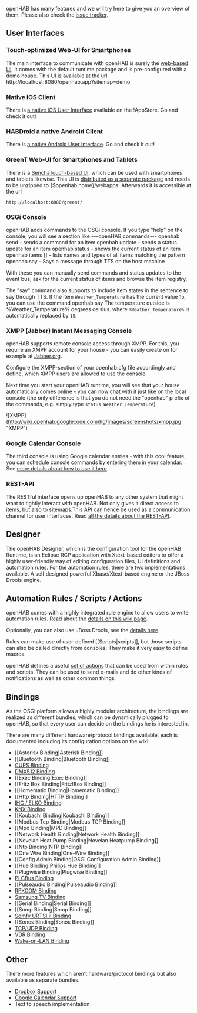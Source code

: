 openHAB has many features and we will try here to give you an overview of them. Please also check the [issue tracker](http://code.google.com/p/openhab/issues/list).

## User Interfaces

### Touch-optimized Web-UI for Smartphones

The main interface to communicate with openHAB is surely the [web-based UI](WebAppUI). It comes with the default runtime package and is pre-configured with a demo house. This UI is available at the url
        http://localhost:8080/openhab.app?sitemap=demo

### Native iOS Client

There is [a native iOS User Interface](iOS_UI) available on the !AppStore. Go and check it out!

### HABDroid a native Android Client

There is [a native Android User Interface](HABDroid). Go and check it out!

### GreenT Web-UI for Smartphones and Tablets

There is a [SenchaTouch-based UI](TouchUI), which can be used with smartphones and tablets likewise. This UI is [distributed as a separate package](http://code.google.com/p/openhab/downloads/detail?name=openhab-greent-1.0.0.zip) and needs to be unzipped to {$openhab.home}/webapps. Afterwards it is accessible at the url

    http://localhost:8080/greent/

### OSGi Console

openHAB adds commands to the OSGi console. If you type "help" on the console, you will see a section like
    ---openHAB commands---
    	openhab send <item> <command> - sends a command for an item
    	openhab update <item> <state> - sends a status update for an item
    	openhab status <item> - shows the current status of an item
    	openhab items [<pattern>] - lists names and types of all items matching the pattern
    	openhab say <sentence to say> - Says a message through TTS on the host machine

With these you can manually send commands and status updates to the event bus, ask for the current status of items and browse the item registry.

The "say" command also supports to include item states in the sentence to say through TTS. If the item `Weather_Temperature` has the current value 15, you can use the command 
       openhab say The temperature outside is %Weather_Temperature% degrees celsius.
where `%Weather_Temperature%` is automatically replaced by `15`.

### XMPP (Jabber) Instant Messaging Console

openHAB supports remote console access through XMPP.
For this, you require an XMPP account for your house - you can easily create on for example at [Jabber.org](https://register.jabber.org/).

Configure the XMPP-section of your openhab.cfg file accordingly and define, which XMPP users are allowed to use the console.

Next time you start your openHAB runtime, you will see that your house automatically comes online - you can now chat with it just like on the local console (the only difference is that you do not need the "openhab" prefix of the commands, e.g. simply type `status Weather_Temperature`).

![XMPP] (http://wiki.openhab.googlecode.com/hg/images/screenshots/xmpp.jpg "XMPP")

### Google Calendar Console

The third console is using Google calendar entries - with this cool feature, you can schedule console commands by entering them in your calendar. See [more details about how to use it here](GCalBinding).

### REST-API

The RESTful interface opens up openHAB to any other system that might want to tightly interact with openHAB. Not only gives it direct access to items, but also to sitemaps.This API can hence be used as a communication channel for user interfaces. Read [all the details about the REST-API](REST-API).

## Designer

The openHAB Designer, which is the configuration tool for the openHAB Runtime, is an Eclipse RCP application with Xtext-based editors to offer a highly user-friendly way of editing configuration files, UI definitions and automation rules. For the automation rules, there are two implementations available. A self designed powerful Xbase/Xtext-based engine or the JBoss Drools engine.

## Automation Rules / Scripts / Actions

openHAB comes with a highly integrated rule engine to allow users to write automation rules.
Read about the [details on this wiki page](Rules).

Optionally, you can also use JBoss Drools, see the [details here](Drools).

Rules can make use of user-defined [[Scripts|scripts]], but those scripts can also be called directly from consoles. They make it very easy to define macros.

openHAB defines a useful [set of actions](Actions) that can be used from within rules and scripts. They can be used to send e-mails and do other kinds of notifications as well as other common things.

## Bindings

As the OSGi platform allows a highly modular architecture, the bindings are realized as different bundles, which can be dynamically plugged to openHAB, so that every user can decide on the bindings he is interested in.

There are many different hardware/protocol bindings available, each is documented including its configuration options on the wiki:

- [[Asterisk Binding|Asterisk Binding]]
- [[Bluetooth Binding|Bluetooth Binding]]
- [CUPS Binding](CUPSBinding)
- [DMX512 Binding](DMXBinding)
- [[Exec Binding|Exec Binding]]
- [[Fritz Box Binding|Fritz!Box Binding]]
- [[Homematic Binding|Homematic Binding]]
- [[Http Binding|HTTP Binding]]
- [IHC / ELKO Binding](IHCBinding)
- [KNX Binding](KNXBinding)
- [[Koubachi Binding|Koubachi Binding]]
- [[Modbus Tcp Binding|Modbus TCP Binding]]
- [[Mpd Binding|MPD Binding]]
- [[Network Health Binding|Network Health Binding]]
- [[Novelan Heat Pump Binding|Novelan Heatpump Binding]]
- [[Ntp Binding|NTP Binding]]
- [[One Wire Binding|One-Wire Binding]]
- [[Config Admin Binding|OSGi Configuration Admin Binding]]
- [[Hue Binding|Philips Hue Binding]]
- [[Plugwise Binding|Plugwise Binding]]
- [PLCBus Binding](PLCBusBinding)
- [[Pulseaudio Binding|Pulseaudio Binding]]
- [RFXCOM Binding](RFXCOMBinding)
- [Samsung TV Binding](SamsungTVBinding)
- [[Serial Binding|Serial Binding]]
- [[Snmp Binding|Snmp Binding]]
- [Somfy URTSI II Binding](URTSIBinding)
- [[Sonos Binding|Sonos Binding]]
- [TCP/UDP Binding](TCPBinding)
- [VDR Binding](VDRBinding)
- [Wake-on-LAN Binding](WoLBinding)

## Other

There more features which aren't hardware/protocol bindings but also available as separate bundles.

- [Dropbox Support](DropboxIOBundle)
- [Google Calendar Support](GCalBinding)
- Text to speech implementation